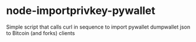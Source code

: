 # node-importprivkey-pywallet
Simple script that calls curl in sequence to import pywallet dumpwallet json to Bitcoin (and forks) clients
